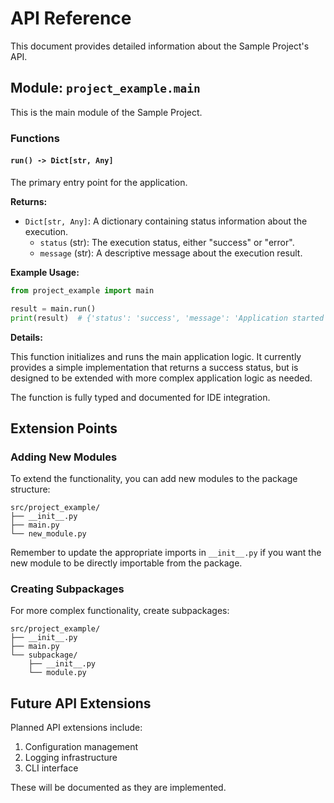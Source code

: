 # API Reference

This document provides detailed information about the Sample Project's API.

## Module: `project_example.main`

This is the main module of the Sample Project.

### Functions

#### `run() -> Dict[str, Any]`

The primary entry point for the application.

**Returns:**

- `Dict[str, Any]`: A dictionary containing status information about the execution.
  - `status` (str): The execution status, either "success" or "error".
  - `message` (str): A descriptive message about the execution result.

**Example Usage:**

```python
from project_example import main

result = main.run()
print(result)  # {'status': 'success', 'message': 'Application started successfully'}
```

**Details:**

This function initializes and runs the main application logic. It currently provides a simple implementation that returns a success status, but is designed to be extended with more complex application logic as needed.

The function is fully typed and documented for IDE integration.

## Extension Points

### Adding New Modules

To extend the functionality, you can add new modules to the package structure:

```text
src/project_example/
├── __init__.py
├── main.py
└── new_module.py
```

Remember to update the appropriate imports in `__init__.py` if you want the new module to be directly importable from the package.

### Creating Subpackages

For more complex functionality, create subpackages:

```text
src/project_example/
├── __init__.py
├── main.py
└── subpackage/
    ├── __init__.py
    └── module.py
```

## Future API Extensions

Planned API extensions include:

1. Configuration management
2. Logging infrastructure
3. CLI interface

These will be documented as they are implemented.
